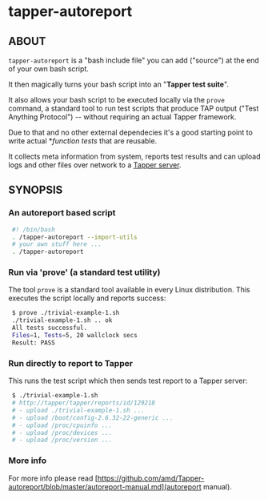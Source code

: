 # tapper-autoreport

## ABOUT

`tapper-autoreport` is a "bash include file" you can add ("source") at
the end of your own bash script.

It then magically turns your bash script into an "**Tapper test
suite**".

It also allows your bash script to be executed locally via the `prove`
command, a standard tool to run test scripts that produce TAP output
("Test Anything Protocol") -- without requiring an actual Tapper
framework.

Due to that and no other external dependecies it's a good starting
point to write actual **function tests* that are reusable.

It collects meta information from system, reports test results and can
upload logs and other files over network to a
[Tapper server](http://github.com/amd/Tapper-Reports-Receiver).

## SYNOPSIS

### An autoreport based script

```bash
 #! /bin/bash
 . /tapper-autoreport --import-utils
 # your own stuff here ...
 . /tapper-autoreport
```

### Run via 'prove' (a standard test utility)

The tool `prove` is a standard tool available in every Linux
distribution. This executes the script locally and reports success:

```bash
 $ prove ./trivial-example-1.sh
 ./trivial-example-1.sh .. ok
 All tests successful.
 Files=1, Tests=5, 20 wallclock secs
 Result: PASS
```


### Run directly to report to Tapper

This runs the test script which then sends test report to a Tapper
server:

```bash
 $ ./trivial-example-1.sh
 # http://tapper/tapper/reports/id/129218
 # - upload ./trivial-example-1.sh ...
 # - upload /boot/config-2.6.32-22-generic ...
 # - upload /proc/cpuinfo ...
 # - upload /proc/devices ...
 # - upload /proc/version ...
```

### More info

For more info please read
[https://github.com/amd/Tapper-autoreport/blob/master/autoreport-manual.md](autoreport
manual).
